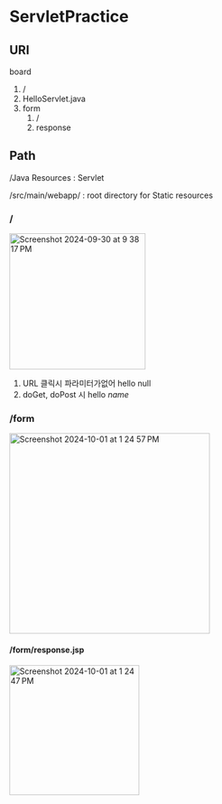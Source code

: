 # ServletPractice

## URI
board
1. /
2. HelloServlet.java
3. form
   1. /
   2. response  

## Path
/Java Resources : Servlet

/src/main/webapp/ : root directory for Static resources

### /
<img width="241" alt="Screenshot 2024-09-30 at 9 38 17 PM" src="https://github.com/user-attachments/assets/8c49685b-8f84-4662-8793-46978c12e2a7">

1. URL 클릭시 파라미터가없어 hello null
2. doGet, doPost 시 hello *name*

### /form
<img width="355" alt="Screenshot 2024-10-01 at 1 24 57 PM" src="https://github.com/user-attachments/assets/d5146188-48a4-4436-ae88-39b3fea8626c">


#### /form/response.jsp

<img width="230" alt="Screenshot 2024-10-01 at 1 24 47 PM" src="https://github.com/user-attachments/assets/c306d865-8ca8-4b35-ad74-837733d0902a">
